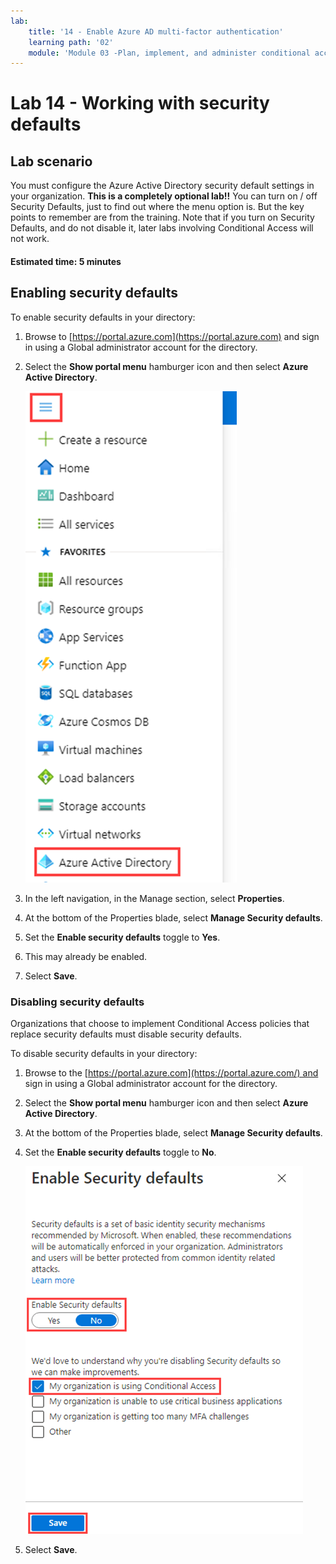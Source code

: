 ```yaml
---
lab:
    title: '14 - Enable Azure AD multi-factor authentication'
    learning path: '02'
    module: 'Module 03 -Plan, implement, and administer conditional access'
---
```


# Lab 14 - Working with security defaults

## Lab scenario

You must configure the Azure Active Directory security default settings in your organization.
    **This is a completely optional lab!!**  You can turn on / off Security Defaults, just to find out where the menu option is.  But the key points to remember are from the training.  Note that if you turn on Security Defaults, and do not disable it, later labs involving Conditional Access will not work.

#### Estimated time: 5 minutes

## Enabling security defaults

To enable security defaults in your directory:

1. Browse to [https://portal.azure.com](https://portal.azure.com) and sign in using a Global administrator account for the directory.

1. Select the **Show portal menu** hamburger icon and then select **Azure Active Directory**.

    ![Azure portal menu with Azure Active Directory selected](./media/azure-portal-menu-aad.png)

1. In the left navigation, in the Manage section, select **Properties**.

1. At the bottom of the Properties blade, select **Manage Security defaults**.

1. Set the **Enable security defaults** toggle to **Yes**.

1. This may already be enabled.

1. Select **Save**.

### Disabling security defaults

Organizations that choose to implement Conditional Access policies that replace security defaults must disable security defaults.

To disable security defaults in your directory:

1. Browse to the [https://portal.azure.com](https://portal.azure.com/) and sign in using a Global administrator account for the directory.

1. Select the **Show portal menu** hamburger icon and then select **Azure Active Directory**.

1. At the bottom of the Properties blade, select **Manage Security defaults**.

1. Set the **Enable security defaults** toggle to **No**.

    ![Screen image of security defaults being disabled and selection of the required reason for disabling. In this case, the organization is using Conditional Access.](./media/security-defaults-disable-before-conditional-access.png)

1. Select **Save**.
